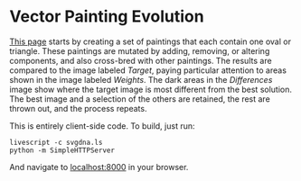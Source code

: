 Vector Painting Evolution
=========================

[This page][1] starts by creating a set of paintings that each contain one oval
or triangle. These paintings are mutated by adding, removing, or altering 
components, and also cross-bred with other paintings. The results are compared
to the image labeled _Target_, paying particular attention to areas shown in the
image labeled _Weights_. The dark areas in the _Differences_ image show where the
target image is most different from the best solution. The best image and a
selection of the others are retained, the rest are thrown out, and the process repeats.

This is entirely client-side code. To build, just run:

    livescript -c svgdna.ls
    python -m SimpleHTTPServer

And navigate to [localhost:8000][2] in your browser.

[1]: http://svachalek.github.com/svgdna/
[2]: http://localhost:8000
